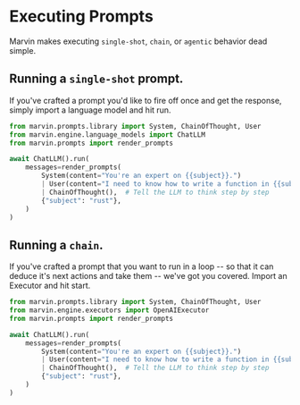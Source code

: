 # Executing Prompts

Marvin makes executing `single-shot`, `chain`, or `agentic` behavior dead simple. 


## Running a `single-shot` prompt.

If you've crafted a prompt you'd like to fire off once and get the response, 
simply import a language model and hit run. 

```python
from marvin.prompts.library import System, ChainOfThought, User
from marvin.engine.language_models import ChatLLM
from marvin.prompts import render_prompts

await ChatLLM().run(
    messages=render_prompts(
        System(content="You're an expert on {{subject}}.")
        | User(content="I need to know how to write a function in {{subject}}.")
        | ChainOfThought(),  # Tell the LLM to think step by step
        {"subject": "rust"},
    )
)

```

## Running a `chain`.

If you've crafted a prompt that you want to run in a loop -- so that it can deduce
it's next actions and take them -- we've got you covered. Import an Executor and hit start.

```python
from marvin.prompts.library import System, ChainOfThought, User
from marvin.engine.executors import OpenAIExecutor
from marvin.prompts import render_prompts

await ChatLLM().run(
    messages=render_prompts(
        System(content="You're an expert on {{subject}}.")
        | User(content="I need to know how to write a function in {{subject}}.")
        | ChainOfThought(),  # Tell the LLM to think step by step
        {"subject": "rust"},
    )
)
```